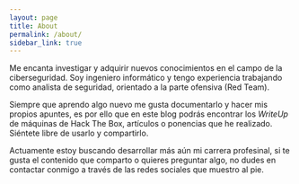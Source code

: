 ```yaml
---
layout: page
title: About
permalink: /about/
sidebar_link: true
---
```


Me encanta investigar y adquirir nuevos conocimientos en el campo de la ciberseguridad. Soy ingeniero informático y tengo experiencia trabajando como analista de seguridad, orientado a la parte ofensiva (Red Team).

Siempre que aprendo algo nuevo me gusta documentarlo y hacer mis propios apuntes, es por ello que en este blog podrás encontrar los _WriteUp_ de máquinas de Hack The Box, artículos o ponencias que he realizado. Siéntete libre de usarlo y compartirlo.

Actuamente estoy buscando desarrollar más aún mi carrera profesinal, si te gusta el contenido que comparto o quieres preguntar algo, no dudes en contactar conmigo a través de las redes sociales que muestro al pie.
